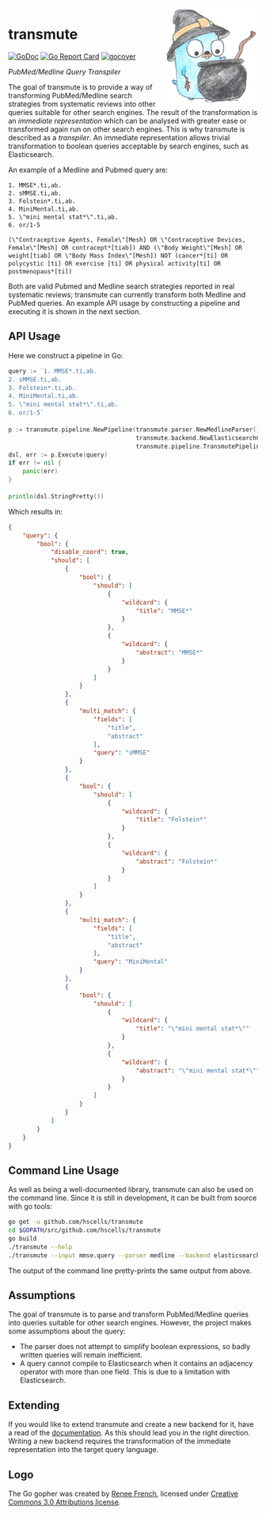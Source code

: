 <img height="200px" src="gopher.png" alt="gopher" align="right"/>

# transmute

[![GoDoc](https://godoc.org/github.com/hscells/transmute?status.svg)](https://godoc.org/github.com/hscells/transmute)
[![Go Report Card](https://goreportcard.com/badge/github.com/hscells/transmute)](https://goreportcard.com/report/github.com/hscells/transmute)
[![gocover](http://gocover.io/_badge/github.com/hscells/transmute)](https://gocover.io/github.com/hscells/transmute)

_PubMed/Medline Query Transpiler_

The goal of transmute is to provide a way of transforming PubMed/Medline search strategies from systematic reviews into
other queries suitable for other search engines. The result of the transformation is an _immediate representation_ which
can be analysed with greater ease or transformed again run on other search engines. This is why transmute is described
as a _transpiler_. An immediate representation allows trivial transformation to boolean queries acceptable by search
engines, such as Elasticsearch.

An example of a Medline and Pubmed query are:
 
```
1. MMSE*.ti,ab.
2. sMMSE.ti,ab.
3. Folstein*.ti,ab.
4. MiniMental.ti,ab.
5. \"mini mental stat*\".ti,ab.
6. or/1-5
```

```
(\"Contraceptive Agents, Female\"[Mesh] OR \"Contraceptive Devices, Female\"[Mesh] OR contracept*[tiab]) AND (\"Body Weight\"[Mesh] OR weight[tiab] OR \"Body Mass Index\"[Mesh]) NOT (cancer*[ti] OR polycystic [ti] OR exercise [ti] OR physical activity[ti] OR postmenopaus*[ti])
```

Both are valid Pubmed and Medline search strategies reported in real systematic reviews; transmute can currently
transform both Medline and PubMed queries. An example API usage by constructing a pipeline and executing it is shown in
the next section.

## API Usage

Here we construct a pipeline in Go:

```go
query := `1. MMSE*.ti,ab.
2. sMMSE.ti,ab.
3. Folstein*.ti,ab.
4. MiniMental.ti,ab.
5. \"mini mental stat*\".ti,ab.
6. or/1-5`

p := transmute.pipeline.NewPipeline(transmute.parser.NewMedlineParser(),
                                    transmute.backend.NewElasticsearchCompiler(),
                                    transmute.pipeline.TransmutePipelineOptions{RequiresLexing: true})
dsl, err := p.Execute(query)
if err != nil {
    panic(err)
}

println(dsl.StringPretty())
```

Which results in:

```json
{
    "query": {
        "bool": {
            "disable_coord": true,
            "should": [
                {
                    "bool": {
                        "should": [
                            {
                                "wildcard": {
                                    "title": "MMSE*"
                                }
                            },
                            {
                                "wildcard": {
                                    "abstract": "MMSE*"
                                }
                            }
                        ]
                    }
                },
                {
                    "multi_match": {
                        "fields": [
                            "title",
                            "abstract"
                        ],
                        "query": "sMMSE"
                    }
                },
                {
                    "bool": {
                        "should": [
                            {
                                "wildcard": {
                                    "title": "Folstein*"
                                }
                            },
                            {
                                "wildcard": {
                                    "abstract": "Folstein*"
                                }
                            }
                        ]
                    }
                },
                {
                    "multi_match": {
                        "fields": [
                            "title",
                            "abstract"
                        ],
                        "query": "MiniMental"
                    }
                },
                {
                    "bool": {
                        "should": [
                            {
                                "wildcard": {
                                    "title": "\"mini mental stat*\""
                                }
                            },
                            {
                                "wildcard": {
                                    "abstract": "\"mini mental stat*\""
                                }
                            }
                        ]
                    }
                }
            ]
        }
    }
}
```

## Command Line Usage

As well as being a well-documented library, transmute can also be used on the command line. Since it is still in
development, it can be built from source with go tools:

```bash
go get -u github.com/hscells/transmute
cd $GOPATH/src/github.com/hscells/transmute
go build
./transmute --help
./transmute --input mmse.query --parser medline --backend elasticsearch
```

The output of the command line pretty-prints the same output from above.

## Assumptions

The goal of transmute is to parse and transform PubMed/Medline queries into queries suitable for other search engines.
However, the project makes some assumptions about the query:

  - The parser does not attempt to simplify boolean expressions, so badly written queries will remain inefficient.
  - A query cannot compile to Elasticsearch when it contains an adjacency operator with more than one field. This is
  due to a limitation with Elasticsearch.
  
## Extending

If you would like to extend transmute and create a new backend for it, have a read of the 
[documentation](https://godoc.org/github.com/hscells/transmute/backend#Backend). As this should lead you in the right
direction. Writing a new backend requires the transformation of the immediate representation into the target query
language.

## Logo

The Go gopher was created by [Renee French](https://reneefrench.blogspot.com/), licensed under
[Creative Commons 3.0 Attributions license](https://creativecommons.org/licenses/by/3.0/).